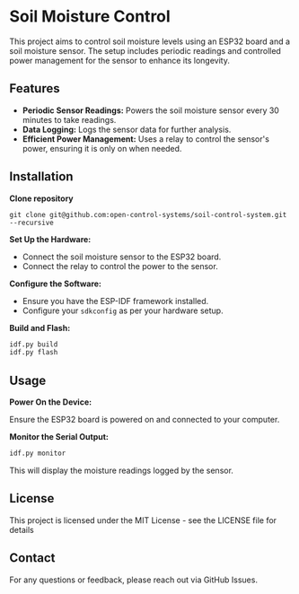 # Soil Moisture Control

This project aims to control soil moisture levels using an ESP32 board and a soil moisture sensor. The setup includes periodic readings and controlled power management for the sensor to enhance its longevity.

## Features

- **Periodic Sensor Readings:** Powers the soil moisture sensor every 30 minutes to take readings.
- **Data Logging:** Logs the sensor data for further analysis.
- **Efficient Power Management:** Uses a relay to control the sensor's power, ensuring it is only on when needed.

## Installation

**Clone repository**

```
git clone git@github.com:open-control-systems/soil-control-system.git --recursive
```

**Set Up the Hardware:**

- Connect the soil moisture sensor to the ESP32 board.
- Connect the relay to control the power to the sensor.

**Configure the Software:**

- Ensure you have the ESP-IDF framework installed.
- Configure your `sdkconfig` as per your hardware setup.

**Build and Flash:**

```bash
idf.py build
idf.py flash
```

## Usage

**Power On the Device:**

Ensure the ESP32 board is powered on and connected to your computer.

**Monitor the Serial Output:**

```bash
idf.py monitor
```

This will display the moisture readings logged by the sensor.

## License

This project is licensed under the MIT License - see the LICENSE file for details

## Contact

For any questions or feedback, please reach out via GitHub Issues.
